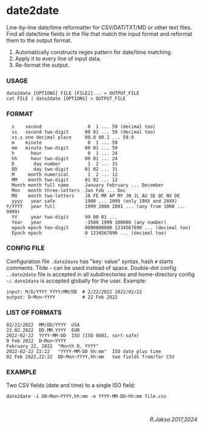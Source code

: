 # date2date

Line-by-line date/time reformatter for CSV/DAT/TXT/MD or other text files.
Find all date/time fields in the file that match the input format and reformat
them to the output format.

 1. Automatically constructs regex pattern for date/time matching.
 2. Apply it to every line of input data.
 3. Re-format the output.

### USAGE
```
date2date [OPTIONS] FILE [FILE2]... > OUTPUT_FILE
cat FILE | date2date [OPTIONS] > OUTPUT_FILE
```

### FORMAT

```
  s    second                 0  1 ... 59 (decimal too)
  ss   second two-digit      00 01 ... 59 (decimal too)
  ss.s one decimal place     00.0 00.1 ... 59.9
  m    minute                 0  1 ... 59
  mm   minute two-digit      00 01 ... 59
  h      hour                 0  1 ... 24
  hh     hour two-digit      00 01 ... 24
  D       day number          1  2 ... 31
  DD      day two-digit      01 02 ... 31
  M     month numerical       1  2 ... 12
  MM    month two-digit      01 02 ... 12
  Month month full name      January February ... December
  Mon   month three-letters  Jan Feb ... Dec
  MO    month two-letters    JA FE MR AP MY JN JL AU SE OC NV DE
  yyyy   year safe           1900 ... 2099 (only 19XX and 20XX)
Y/YYYY   year full           1999 2000 2001 ... (any from 1000 ... 9999)
  YY     year two-digit      99 00 01 ...
  Year   year                -3500 1999 100000 (any number)
  epoch epoch ten-digit      0000000000 1234567890 ... (decimal too)
  Epoch epoch                0 1234567890 ... (decimal too)
```

### CONFIG FILE

Configuration file `.date2date` has "key: value" syntax, hash `#` starts
comments.  Tilde `~` can be used instead of space.  Double-dot config
`..date2date` file is accepted in all subdirectories and home-directory config
`~/.date2date` is accepted globally for the user. Example:
   
```
input: M/D/YYYY YYYY/MM/DD  # 2/22/2022 2022/02/22
output: D~Mon~YYYY          # 22 Feb 2022
```

### LIST OF FORMATS

```
02/22/2022  MM/DD/YYYY  USA
22.02.2022  DD.MM.YYYY  EUR
2022-02-22  YYYY-MM-DD  ISO (ISO 8601, sort-safe)
9 Feb 2022  D~Mon~YYYY
February 22, 2022  "Month D, YYYY"
2022-02-22 22:22   "YYYY-MM-DD hh:mm"  ISO date plus time
02 Feb 2022,22:22  DD~Mon~YYYY,hh:mm   two fields from/for CSV
```

### EXAMPLE

Two CSV fields (date and time) to a single ISO field:

    date2date -i DD~Mon~YYYY,hh:mm -o YYYY-MM-DD~hh:mm file.csv

<br><div align=right><i>R.Jaksa 2017,2024</i></div>
